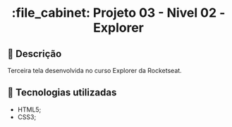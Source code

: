 <h1 align="center">:file_cabinet: Projeto 03 - Nivel 02 - Explorer</h1>

## :memo: Descrição
Terceira tela desenvolvida no curso Explorer da Rocketseat.

## :wrench: Tecnologias utilizadas
* HTML5;
* CSS3;
